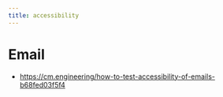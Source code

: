 ```yaml
---
title: accessibility
---
```


# Email 
* https://cm.engineering/how-to-test-accessibility-of-emails-b68fed03f5f4
